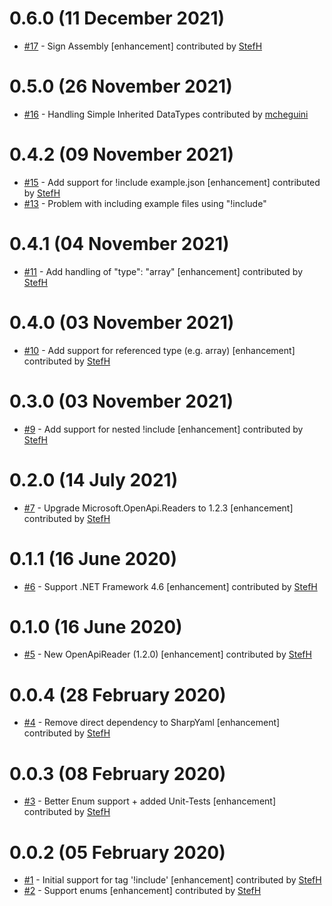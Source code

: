 # 0.6.0 (11 December 2021)
- [#17](https://github.com/StefH/RamlToOpenApiConverter/pull/17) - Sign Assembly [enhancement] contributed by [StefH](https://github.com/StefH)

# 0.5.0 (26 November 2021)
- [#16](https://github.com/StefH/RamlToOpenApiConverter/pull/16) - Handling Simple Inherited DataTypes contributed by [mcheguini](https://github.com/mcheguini)

# 0.4.2 (09 November 2021)
- [#15](https://github.com/StefH/RamlToOpenApiConverter/pull/15) - Add support for !include example.json [enhancement] contributed by [StefH](https://github.com/StefH)
- [#13](https://github.com/StefH/RamlToOpenApiConverter/issues/13) - Problem with including example files using &quot;!include&quot;

# 0.4.1 (04 November 2021)
- [#11](https://github.com/StefH/RamlToOpenApiConverter/pull/11) - Add handling of &quot;type&quot;: &quot;array&quot; [enhancement] contributed by [StefH](https://github.com/StefH)

# 0.4.0 (03 November 2021)
- [#10](https://github.com/StefH/RamlToOpenApiConverter/pull/10) - Add support for referenced type (e.g. array) [enhancement] contributed by [StefH](https://github.com/StefH)

# 0.3.0 (03 November 2021)
- [#9](https://github.com/StefH/RamlToOpenApiConverter/pull/9) - Add support for nested !include [enhancement] contributed by [StefH](https://github.com/StefH)

# 0.2.0 (14 July 2021)
- [#7](https://github.com/StefH/RamlToOpenApiConverter/pull/7) - Upgrade Microsoft.OpenApi.Readers to 1.2.3 [enhancement] contributed by [StefH](https://github.com/StefH)

# 0.1.1 (16 June 2020)
- [#6](https://github.com/StefH/RamlToOpenApiConverter/pull/6) - Support .NET Framework 4.6 [enhancement] contributed by [StefH](https://github.com/StefH)

# 0.1.0 (16 June 2020)
- [#5](https://github.com/StefH/RamlToOpenApiConverter/pull/5) - New OpenApiReader (1.2.0) [enhancement] contributed by [StefH](https://github.com/StefH)

# 0.0.4 (28 February 2020)
- [#4](https://github.com/StefH/RamlToOpenApiConverter/pull/4) - Remove direct dependency to SharpYaml [enhancement] contributed by [StefH](https://github.com/StefH)

# 0.0.3 (08 February 2020)
- [#3](https://github.com/StefH/RamlToOpenApiConverter/pull/3) - Better Enum support + added Unit-Tests [enhancement] contributed by [StefH](https://github.com/StefH)

# 0.0.2 (05 February 2020)
- [#1](https://github.com/StefH/RamlToOpenApiConverter/pull/1) - Initial support for tag '!include' [enhancement] contributed by [StefH](https://github.com/StefH)
- [#2](https://github.com/StefH/RamlToOpenApiConverter/pull/2) - Support enums [enhancement] contributed by [StefH](https://github.com/StefH)

